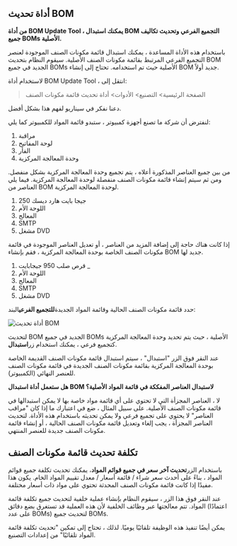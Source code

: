 ## أداة تحديث BOM

**من أداة BOM Update Tool ، يمكنك استبدال BOM التجميع الفرعي وتحديث تكاليف جميع BOMs الأصلية.**

باستخدام هذه الأداة المساعدة ، يمكنك استبدال قائمة مكونات الصنف الموجودة لعنصر التجميع الفرعي المرتبط بقائمة مكونات الصنف الأصلية. سيقوم النظام بتحديث BOM الجديد في جميع BOMs الأصلية حيث تم استخدامه. تحتاج إلى إنشاء BOM جديد أولاً.

لاستخدام أداة BOM Update Tool ، انتقل إلى:

> الصفحة الرئيسية> التصنيع> الأدوات> أداة تحديث قائمة مكونات الصنف

دعنا نفكر في سيناريو لفهم هذا بشكل أفضل.

لنفترض أن شركة ما تصنع أجهزة كمبيوتر ، ستبدو قائمة المواد للكمبيوتر كما يلي:

1. مراقبة
2. لوحة المفاتيح
3. الفأر
4. وحدة المعالجة المركزية

من بين جميع العناصر المذكورة أعلاه ، يتم تجميع وحدة المعالجة المركزية بشكل منفصل. ومن ثم سيتم إنشاء قائمة مكونات الصنف منفصلة لوحدة المعالجة المركزية. فيما يلي العناصر من BOM لوحدة المعالجة المركزية.

1. 250 جيجا بايت هارد ديسك
2. اللوحة الأم
3. المعالج
4. SMTP
5. مشغل DVD

إذا كانت هناك حاجة إلى إضافة المزيد من العناصر ، أو تعديل العناصر الموجودة في قائمة مكونات الصنف الخاصة بوحدة المعالجة المركزية ، فقم بإنشاء BOM جديد لها.

1. قرص صلب 950 جيجابايت _
2. اللوحة الأم
3. المعالج
4. SMTP
5. مشغل DVD

حدد قائمة مكونات الصنف الحالية وقائمة المواد الجديدة**للتجميع الفرعي**البند:

![أداة تحديث BOM](https://docs.erpnext.com/files/bom-update-tool.png)

لتحديث BOM الجديد في جميع BOMs الأصلية ، حيث يتم تحديد وحدة المعالجة المركزية كتجميع فرعي ، يمكنك استخدام زر**استبدال**.

عند النقر فوق الزر "استبدال" ، سيتم استبدال قائمة مكونات الصنف القديمة الخاصة بوحدة المعالجة المركزية بقائمة مكونات الصنف الجديدة في قائمة مكونات الصنف للعنصر النهائي (الكمبيوتر).

**هل ستعمل أداة استبدال BOM لاستبدال العناصر المفككة في قائمة المواد الأصلية؟**

لا ، العناصر المجزأة التي لا تحتوي على أي قائمة مواد خاصة بها لا يمكن استبدالها في قائمة مكونات الصنف الأصلية. على سبيل المثال ، ضع في اعتبارك ما إذا كان "مراقب العناصر" لا يحتوي على تجميع فرعي ولا يمكن تحديثه باستخدام هذه الأداة. لتحديث العناصر المجزأة ، يجب إلغاء وتعديل قائمة مكونات الصنف الحالية ، أو إنشاء قائمة مكونات الصنف جديدة للعنصر المنتهي.

## تكلفة تحديث قائمة مكونات الصنف

باستخدام الزر**تحديث آخر سعر في جميع قوائم المواد**، يمكنك تحديث تكلفة جميع قوائم المواد ، بناءً على أحدث سعر شراء / قائمة أسعار / معدل تقييم المواد الخام. يكون هذا مفيدًا إذا كانت قائمة مكونات الصنف المحدثة تحتوي على مواد ذات أسعار مختلفة.

عند النقر فوق هذا الزر ، سيقوم النظام بإنشاء عملية خلفية لتحديث جميع تكلفة قائمة المواد. تتم معالجتها عبر وظائف الخلفية لأن هذه العملية قد تستغرق بضع دقائق (اعتمادًا على عدد BOMs) لتحديث جميع BOMs.

يمكن أيضًا تنفيذ هذه الوظيفة تلقائيًا يوميًا. لذلك ، تحتاج إلى تمكين "تحديث تكلفة قائمة المواد تلقائيًا" من إعدادات التصنيع.